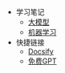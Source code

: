 * 学习笔记
  * [大模型](/)
  * [机器学习](https://kdy12.github.io/ml/ml)
* 快捷链接
  * [Docsify](https://docsify.js.org/#/)
  * [免费GPT](http://www.kannuo.top/)